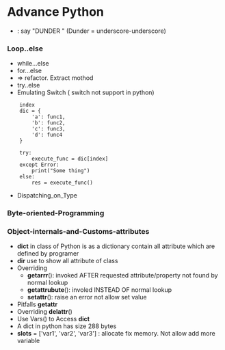 # Advance Python
- __<method-name>__ : say "DUNDER <method-name>" (Dunder = underscore-underscore)
### Loop..else
- while...else
- for...else
- => refactor. Extract mothod
- try..else
- Emulating Switch ( switch not support in python)
```
    index
    dic = {
        'a': func1,
        'b': func2,
        'c': func3,
        'd': func4
    }

    try:
        execute_func = dic[index]
    except Error:
        print("Some thing")
    else:
        res = execute_func()

```
- Dispatching_on_Type 
### Byte-oriented-Programming
### Object-internals-and-Customs-attributes
- __dict__ in class of Python is as a dictionary contain all attribute which are defined by programer
- __dir__ use to show all attribute of class
- Overriding
    * __getarrr__(): invoked AFTER  requested attribute/property not found by normal lookup
    * __getattrubute__(): involed INSTEAD OF normal lookup
    * __setattr__(): raise an error not allow set value
- Pitfalls __getattr__
- Overriding __delattr__()
- Use Vars() to Access __dict__
- A dict in python has size 288 bytes
- __slots__ = ['var1', 'var2', 'var3'] : allocate fix memory. Not allow add more variable




